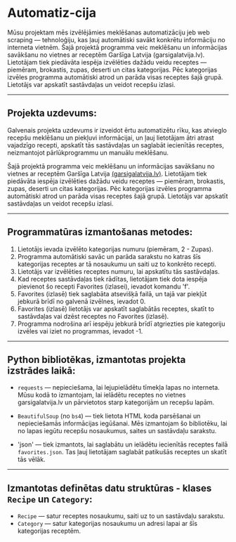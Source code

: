 # Automatiz-cija

Mūsu projektam mēs izvēlējāmies meklēšanas automatizāciju jeb web scraping — tehnoloģiju, kas ļauj automātiski savākt konkrētu informāciju no interneta vietnēm.
Šajā projektā programma veic meklēšanu un informācijas savākšanu no vietnes ar receptēm Garšīga Latvija (garsigalatvija.lv).
Lietotājam tiek piedāvāta iespēja izvēlēties dažādu veidu receptes — piemēram, brokastis, zupas, deserti un citas kategorijas.
Pēc kategorijas izvēles programma automātiski atrod un parāda visas receptes šajā grupā.
Lietotājs var apskatīt sastāvdaļas un veidot recepšu izlasi.

---

## Projekta uzdevums:

Galvenais projekta uzdevums ir izveidot ērtu automatizētu rīku,
kas atvieglo recepšu meklēšanu un piekļuvi informācijai,
un ļauj lietotājam ātri atrast vajadzīgo recepti,
apskatīt tās sastāvdaļas
un saglabāt iecienītās receptes,
neizmantojot pārlūkprogrammu un manuālu meklēšanu.

Šajā projektā programma veic meklēšanu un informācijas savākšanu no vietnes ar receptēm Garšīga Latvija <ins>(garsigalatvija.lv)</ins>.
Lietotājam tiek piedāvāta iespēja izvēlēties dažādu veidu receptes — piemēram, brokastis, zupas, deserti un citas kategorijas.
Pēc kategorijas izvēles programma automātiski atrod un parāda visas receptes šajā grupā.
Lietotājs var apskatīt sastāvdaļas un veidot recepšu izlasi.

---

## Programmatūras izmantošanas metodes:

1. Lietotājs ievada izvēlēto kategorijas numuru (piemēram, 2 - Zupas).
2. Programma automātiski savāc un parāda sarakstu no katras šīs kategorijas receptes ar tā nosaukumu un saiti uz to konkrēto recepti.
3. Lietotājs var izvēlēties receptes numuru, lai apskatītu tās sastāvdaļas.
4. Kad receptes sastāvdaļas tiek rādītas, lietotājam tiek dota iespēja pievienot šo recepti Favorites (izlasei), ievadot komandu 'f'.
5. Favorites (izlasē) tiek saglabāta atsevišķā failā, un tajā var piekļūt jebkurā brīdī no galvenā izvēlnes, ievadot 0.
6. Favorites (izlasē) lietotājs var apskatīt saglabātās receptes, skatīt to sastāvdaļas vai dzēst receptes no Favorites (izlasē).
7. Programma nodrošina arī iespēju jebkurā brīdī atgriezties pie kategoriju izvēles vai iziet no programmas, ievadot -1.

---

## Python bibliotēkas, izmantotas projekta izstrādes laikā:

* `requests` — nepieciešama, lai lejupielādētu tīmekļa lapas no interneta.
  Mūsu kodā to izmantojam, lai ielādētu receptes no vietnes garsigalatvija.lv un pārvietotos starp kategorijām un recepšu lapām.

* `BeautifulSoup` (no `bs4`) — tiek lietota HTML koda parsēšanai un nepieciešamās informācijas iegūšanai.
  Mēs izmantojam šo bibliotēku, lai no lapas iegūtu recepšu nosaukumus, saites un sastāvdaļu sarakstu.

* 'json' — tiek izmantots, lai saglabātu un ielādētu iecienītās receptes failā `favorites.json`.
  Tas ļauj lietotājam saglabāt patikušās receptes un skatīt tās vēlāk.

---

## Izmantotas definētas datu struktūras - klases `Recipe` un `Category`:

* `Recipe` — satur receptes nosaukumu, saiti uz to un sastāvdaļu sarakstu.
* `Category` — satur kategorijas nosaukumu un adresi lapai ar šīs kategorijas receptēm.

